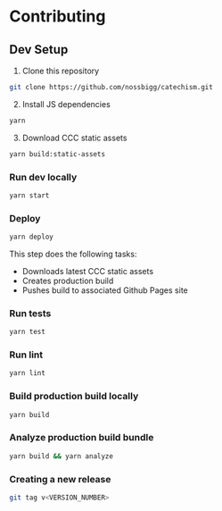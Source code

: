 # Contributing

## Dev Setup
1. Clone this repository
```bash
git clone https://github.com/nossbigg/catechism.git
```
2. Install JS dependencies 
```bash
yarn
```
3. Download CCC static assets
```bash
yarn build:static-assets
```

### Run dev locally
```bash
yarn start
```

### Deploy
```bash
yarn deploy
```
This step does the following tasks:
- Downloads latest CCC static assets
- Creates production build
- Pushes build to associated Github Pages site

### Run tests
```bash
yarn test
```

### Run lint
```bash
yarn lint
```

### Build production build locally
```bash
yarn build
```

### Analyze production build bundle
```bash
yarn build && yarn analyze
```

### Creating a new release
```bash
git tag v<VERSION_NUMBER>
```
